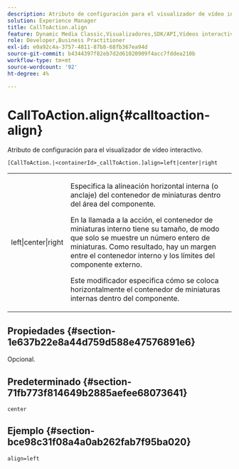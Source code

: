 ```yaml
---
description: Atributo de configuración para el visualizador de vídeo interactivo.
solution: Experience Manager
title: CallToAction.align
feature: Dynamic Media Classic,Visualizadores,SDK/API,Vídeos interactivos
role: Developer,Business Practitioner
exl-id: e0a92c4a-3757-4811-87b8-68fb367ea94d
source-git-commit: b4344397f82eb7d2d61020909f4acc7fddea210b
workflow-type: tm+mt
source-wordcount: '92'
ht-degree: 4%

---
```


# CallToAction.align{#calltoaction-align}

Atributo de configuración para el visualizador de vídeo interactivo.

`[CallToAction.|<containerId>_callToAction.]align=left|center|right`

<table id="table_441553CD34C94A58A9D7CBF772DEDDB6"> 
 <tbody> 
  <tr> 
   <td colname="col1"> <p> <span class="codeph"> left|center|right</span> </p> </td> 
   <td colname="col2"> <p> Especifica la alineación horizontal interna (o anclaje) del contenedor de miniaturas dentro del área del componente. </p> <p>En la llamada a la acción, el contenedor de miniaturas interno tiene su tamaño, de modo que solo se muestre un número entero de miniaturas. Como resultado, hay un margen entre el contenedor interno y los límites del componente externo. </p> <p>Este modificador especifica cómo se coloca horizontalmente el contenedor de miniaturas internas dentro del componente. </p> </td> 
  </tr> 
 </tbody> 
</table>

## Propiedades {#section-1e637b22e8a44d759d588e47576891e6}

Opcional.

## Predeterminado {#section-71fb773f814649b2885aefee68073641}

`center`

## Ejemplo {#section-bce98c31f08a4a0ab262fab7f95ba020}

```
align=left
```
